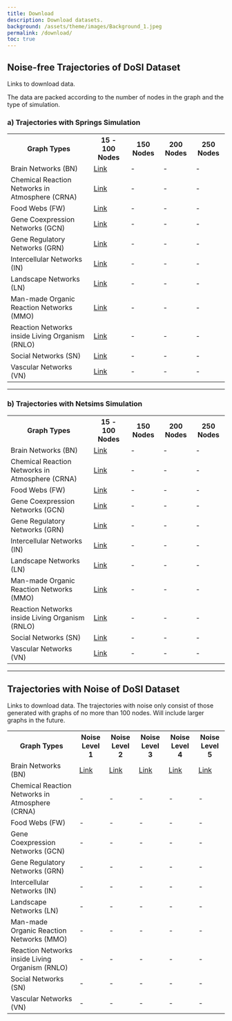 ```yaml
---
title: Download
description: Download datasets.
background: /assets/theme/images/Background_1.jpeg
permalink: /download/
toc: true
---
```


## Noise-free Trajectories of DoSI Dataset

Links to download data.

The data are packed according to the number of nodes in the graph and the type of simulation.


### a) Trajectories with Springs Simulation

<table class="table table-dark table-striped"> 
    <tr>
        <th>Graph Types</th>
        <th>15 - 100 Nodes</th>
        <th>150 Nodes</th>
        <th>200 Nodes</th>
        <th>250 Nodes</th>
    </tr>
    <tr>
        <td>Brain Networks (BN)</td>
        <td><a href="https://drive.google.com/file/d/1XEBnQpkizJ4snErhFXgYPbn09seyYngB/view?usp=sharing">Link</a></td>
        <td>-</td>
        <td>-</td>
        <td>-</td>
    </tr>
    <tr>
        <td>Chemical Reaction Networks in Atmosphere (CRNA)</td>
        <td><a href="https://drive.google.com/file/d/1LqpCTYF3GUmQ4E-p4eENJOyIbGbXpHj9/view?usp=sharing">Link</a></td>
        <td>-</td>
        <td>-</td>
        <td>-</td>
    </tr>
    <tr>
        <td>Food Webs (FW)</td>
        <td><a href="https://drive.google.com/file/d/1WNbY4IasNDmUQVZdc8kVaeV9G6iwKAy6/view?usp=sharing">Link</a></td>
        <td>-</td>
        <td>-</td>
        <td>-</td>
    </tr>
    <tr>
        <td>Gene Coexpression Networks (GCN)</td>
        <td><a href="https://drive.google.com/file/d/1Xa5wfKexz2nsPeIzUUyDT-T5ioAXfA8w/view?usp=sharing">Link</a></td>
        <td>-</td>
        <td>-</td>
        <td>-</td>
    </tr>
    <tr>
        <td>Gene Regulatory Networks (GRN)</td>
        <td><a href="https://drive.google.com/file/d/1c-89YgmoBpFUfuMC-7RXp3Z3LwjTUVpV/view?usp=sharing">Link</a></td>
        <td>-</td>
        <td>-</td>
        <td>-</td>
    </tr>
    <tr>
        <td>Intercellular Networks (IN)</td>
        <td><a href="https://drive.google.com/file/d/1Vr0Tzg-b73qVB8xnokCFkl16rXq0_8Wt/view?usp=sharing">Link</a></td>
        <td>-</td>
        <td>-</td>
        <td>-</td>
    </tr>
    <tr>
        <td>Landscape Networks (LN)</td>
        <td><a href="https://drive.google.com/file/d/1aND1X_mycAAv835DMf88tYwiMVwuY7Mp/view?usp=sharing">Link</a></td>
        <td>-</td>
        <td>-</td>
        <td>-</td>
    </tr>
    <tr>
        <td>Man-made Organic Reaction Networks (MMO)</td>
        <td><a href="https://drive.google.com/file/d/1bNvDlXNFleC51R4HC-V37l24llkrZwe1/view?usp=sharing">Link</a></td>
        <td>-</td>
        <td>-</td>
        <td>-</td>
    </tr>
    <tr>
        <td>Reaction Networks inside Living Organism (RNLO)</td>
        <td><a href="https://drive.google.com/file/d/1DkokkVn_WyarJQJ22lngZQLXA3TzlQ6Q/view?usp=sharing">Link</a></td>
        <td>-</td>
        <td>-</td>
        <td>-</td>
    </tr>
    <tr>
        <td>Social Networks (SN)</td>
        <td><a href="https://drive.google.com/file/d/1VAQc_QwOPIkDT0hYS1FlCGQIf9SFLd58/view?usp=sharing">Link</a></td>
        <td>-</td>
        <td>-</td>
        <td>-</td>
    </tr>
    <tr>
        <td>Vascular Networks (VN)</td>
        <td><a href="https://drive.google.com/file/d/1czzmCG5dHhp-rJ6lVxwRSYxlSutbPkyy/view?usp=sharing">Link</a></td>
        <td>-</td>
        <td>-</td>
        <td>-</td>
    </tr>
</table>



--------------------------------------------

### b) Trajectories with Netsims Simulation

<table class="table table-dark table-striped"> 
    <tr>
        <th>Graph Types</th>
        <th>15 - 100 Nodes</th>
        <th>150 Nodes</th>
        <th>200 Nodes</th>
        <th>250 Nodes</th>
    </tr>
    <tr>
        <td>Brain Networks (BN)</td>
        <td><a href="https://drive.google.com/file/d/1A9F8HSjTR3yjlfUXzlyY_rWPNNejlKb7/view?usp=sharing">Link</a></td>
        <td>-</td>
        <td>-</td>
        <td>-</td>
    </tr>
    <tr>
        <td>Chemical Reaction Networks in Atmosphere (CRNA)</td>
        <td><a href="https://drive.google.com/file/d/1KGO7jTIujAf6vEfPqQqvjoHPZ4Uq8VmZ/view?usp=sharing">Link</a></td>
        <td>-</td>
        <td>-</td>
        <td>-</td>
    </tr>
    <tr>
        <td>Food Webs (FW)</td>
        <td><a href="https://drive.google.com/file/d/1phPHRsObX1nxgLQQVp57Wu3GlKF2ebo4/view?usp=sharing">Link</a></td>
        <td>-</td>
        <td>-</td>
        <td>-</td>
    </tr>
    <tr>
        <td>Gene Coexpression Networks (GCN)</td>
        <td><a href="https://drive.google.com/file/d/1jW9JkNYkKYf-kk44ZwFF12CFPib_FfDc/view?usp=sharing">Link</a></td>
        <td>-</td>
        <td>-</td>
        <td>-</td>
    </tr>
    <tr>
        <td>Gene Regulatory Networks (GRN)</td>
        <td><a href="https://drive.google.com/file/d/1aoh69rWsC1zZmBpv5NTQaIAStGb3WBO8/view?usp=sharing">Link</a></td>
        <td>-</td>
        <td>-</td>
        <td>-</td>
    </tr>
    <tr>
        <td>Intercellular Networks (IN)</td>
        <td><a href="https://drive.google.com/file/d/1vSbKHIUSrdFJ9Af34O1OkglF1kcYajuE/view?usp=sharing">Link</a></td>
        <td>-</td>
        <td>-</td>
        <td>-</td>
    </tr>
    <tr>
        <td>Landscape Networks (LN)</td>
        <td><a href="https://drive.google.com/file/d/1Tbxseb1O30a6fo7pIAD7F-aJ2mV5xb_m/view?usp=sharing">Link</a></td>
        <td>-</td>
        <td>-</td>
        <td>-</td>
    </tr>
    <tr>
        <td>Man-made Organic Reaction Networks (MMO)</td>
        <td><a href="https://drive.google.com/file/d/10jL2rKFyH5Gh2yQV5jKvParahWRFe2Eb/view?usp=sharing">Link</a></td>
        <td>-</td>
        <td>-</td>
        <td>-</td>
    </tr>
    <tr>
        <td>Reaction Networks inside Living Organism (RNLO)</td>
        <td><a href="https://drive.google.com/file/d/1etznIHvYsfWRWGjhbsQ6F7jDtksdY722/view?usp=sharing">Link</a></td>
        <td>-</td>
        <td>-</td>
        <td>-</td>
    </tr>
    <tr>
        <td>Social Networks (SN)</td>
        <td><a href="https://drive.google.com/file/d/1FWvfoRk9D4yZklCSEPAGJ_RToFClAgMc/view?usp=sharing">Link</a></td>
        <td>-</td>
        <td>-</td>
        <td>-</td>
    </tr>
    <tr>
        <td>Vascular Networks (VN)</td>
        <td><a href="https://drive.google.com/file/d/1z9pM4R-ZvFcmLwnMqlfgOruEBL3Tur3n/view?usp=sharing">Link</a></td>
        <td>-</td>
        <td>-</td>
        <td>-</td>
    </tr>
</table>


-----------------------------------------------

## Trajectories with Noise of DoSI Dataset

Links to download data. The trajectories with noise only consist of those generated with graphs of no more than 100 nodes. Will include larger graphs in the future.



<table class="table table-dark table-striped"> 
    <tr>
        <th>Graph Types</th>
        <th>Noise Level 1</th>
        <th>Noise Level 2</th>
        <th>Noise Level 3</th>
        <th>Noise Level 4</th>
        <th>Noise Level 5</th>
    </tr>
    <tr>
        <td>Brain Networks (BN)</td>
        <td><a href="https://drive.google.com/file/d/1Hc8Dxg6Ns2iRBqB_jZI9X7G4w6b2EYkO/view?usp=sharing">Link</a></td>
        <td><a href="https://drive.google.com/file/d/1fZgepnFgQfXViVRa8eq9hlX_Yavycj5Z/view?usp=sharing">Link</a></td>
        <td><a href="https://drive.google.com/file/d/1rdvfK5HsZU6kXvX0Qc92sEkZRpLmM1im/view?usp=sharing">Link</a></td>
        <td><a href="https://drive.google.com/file/d/1ME_twen06maYNSfa40XmvRbSJ_f2H7SG/view?usp=sharing">Link</a></td>
        <td><a href="https://drive.google.com/file/d/1aJ0HvWp7s_IKF6NFAngEVOymwS6DmTA5/view?usp=sharing">Link</a></td>
    </tr>
    <tr>
        <td>Chemical Reaction Networks in Atmosphere (CRNA)</td>
        <td>-</td>
        <td>-</td>
        <td>-</td>
        <td>-</td>
        <td>-</td>
    </tr>
    <tr>
        <td>Food Webs (FW)</td>
        <td>-</td>
        <td>-</td>
        <td>-</td>
        <td>-</td>
        <td>-</td>
    </tr>
    <tr>
        <td>Gene Coexpression Networks (GCN)</td>
        <td>-</td>
        <td>-</td>
        <td>-</td>
        <td>-</td>
        <td>-</td>
    </tr>
    <tr>
        <td>Gene Regulatory Networks (GRN)</td>
        <td>-</td>
        <td>-</td>
        <td>-</td>
        <td>-</td>
        <td>-</td>
    </tr>
    <tr>
        <td>Intercellular Networks (IN)</td>
        <td>-</td>
        <td>-</td>
        <td>-</td>
        <td>-</td>
        <td>-</td>
    </tr>
    <tr>
        <td>Landscape Networks (LN)</td>
        <td>-</td>
        <td>-</td>
        <td>-</td>
        <td>-</td>
        <td>-</td>
    </tr>
    <tr>
        <td>Man-made Organic Reaction Networks (MMO)</td>
        <td>-</td>
        <td>-</td>
        <td>-</td>
        <td>-</td>
        <td>-</td>
    </tr>
    <tr>
        <td>Reaction Networks inside Living Organism (RNLO)</td>
        <td>-</td>
        <td>-</td>
        <td>-</td>
        <td>-</td>
        <td>-</td>
    </tr>
    <tr>
        <td>Social Networks (SN)</td>
        <td>-</td>
        <td>-</td>
        <td>-</td>
        <td>-</td>
        <td>-</td>
    </tr>
    <tr>
        <td>Vascular Networks (VN)</td>
        <td>-</td>
        <td>-</td>
        <td>-</td>
        <td>-</td>
        <td>-</td>
    </tr>
</table>
